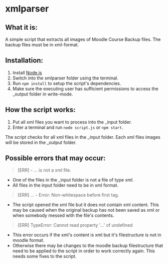 # xmlparser

## What it is:
A simple script that extracts all images of Moodle Course Backup files.
The backup files must be in xml-format.


## Installation:
1. Install [Node.js](https://nodejs.org/en/)
1. Switch into the xmlparser folder using the terminal.
1. Run `npm install` to setup the script's dependencies.
1. Make sure the executing user has sufficient permissions to access the _output folder in write-mode.


## How the script works:
1. Put all xml files you want to process into the _input folder.
1. Enter a terminal and run `node script.js` or `npm start`.

The script checks for all xml files in the _input folder.
Each xml files images will be stored in the _output folder.


## Possible errors that may occur:
> [ERR] - ... is not a xml file.

* One of the files in the _input folder is not a file of type xml.
* All files in the input folder need to be in xml format.

> [ERR] ... - Error: Non-whitespace before first tag.

* The script opened the xml file but it does not contain xml content.
This may be caused when the original backup has not been saved as xml or when somebody messed with the file's contents.

> [ERR] TypeError: Cannot read property '...' of undefined

* This error occurs if the xml's content is xml but it's filestructure is not in moodle format.
* Otherwise there may be changes to the moodle backup filestructure that need to be applied to the script in order to work correctly again. This needs some fixes to the script.